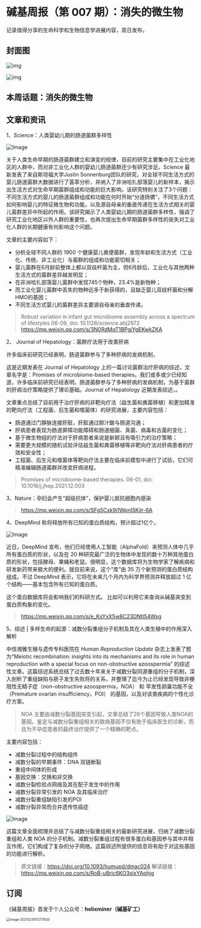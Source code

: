 # 碱基周报（第 007 期）：消失的微生物

记录值得分享的生命科学和生物信息学进展内容，周日发布。

## 封面图

![img](https://static.fungenomics.com/images/2022/06/bacteria.png)

![img](https://static.fungenomics.com/images/2022/06/microbiome_524972278.jpg)



## 本周话题：消失的微生物









## 文章和资讯

1、Science：人类婴幼儿期的肠道菌群多样性

![Image](https://static.fungenomics.com/images/2022/06/640-20220610141344848.png)

关于人类生命早期的肠道菌群建立和演变的规律，目前的研究主要集中在工业化地区的人群中，而对非工业化人群的婴幼儿肠道菌群还少有研究涉足。Science 最新发表了来自斯坦福大学Justin Sonnenburg团队的研究，对全球不同生活方式的婴儿肠道菌群大数据进行了荟萃分析，并纳入了非洲哈扎部落婴儿的新样本，揭示出生活方式对生命早期菌群组成和功能的巨大影响。该研究特别关注了3个问题：不同生活方式的婴儿的肠道菌群组成和功能在何时开始“分道扬镳”，不同生活方式如何影响婴儿的特征微生物和功能，以及源自母亲的垂直传递在生活方式相关的婴儿菌群差异中所起的作用。该研究揭示了人类婴幼儿期的肠道菌群多样性，强调了研究工业化地区以外人群的重要性，也再次提出生命早期菌群多样性的丧失对工业化人群的长期健康有何影响这个问题。

文章的主要内容如下：

- 分析全球不同人群的 1900 个健康婴儿粪便菌群，发现年龄和生活方式（工业化、传统、非工业化）与菌群的组成和功能密切相关；
- 婴儿菌群在6月龄前整体上都以双歧杆菌为主，但6月龄后，工业化与其他两种生活方式的菌群差异越发明显；
- 在非洲哈扎部落婴儿菌群中发现745个物种，23.4%是新物种；
- 而工业化婴儿菌群中丢失的物种远多于新获得的，且缺乏婴儿双歧杆菌和分解HMO的基因；
- 不同生活方式婴儿的菌群差异主要源自母亲的垂直传递。

> Robust variation in infant gut microbiome assembly across a spectrum of lifestyles 06-09, doi: 10.1126/science.abj2972
> https://mp.weixin.qq.com/s/3N0RdMqT1BPgjYgEKwkZKA


2、 Journal of Hepatology：菌群疗法用于改善肝病

许多临床前研究已经表明，肠道菌群参与了多种肝病的发病机制，

这是近期发表在 Journal of Hepatology 上的一篇讨论菌群治疗肝病的综述，文章名字是：Promises of microbiome-based therapies。我们或多或少已经知道，许多临床前研究已经表明，肠道菌群参与了多种肝病的发病机制，为基于菌群的肝病治疗策略提供了理论基础。Journal of Hepatology 近期发表综述，。

文章重点总结了目前用于治疗肝病的非靶向疗法（益生菌和粪菌移植）和更加精准的靶向疗法（工程菌、后生菌和噬菌体）的研究进展，主要内容包括：

- 肠道通过门静脉连接肝脏，肝脏通过胆汁酸与肠道沟通；
- 肝病患者表现为肠道屏障功能障碍和肠道细菌、真菌、病毒和古菌的变化；
- 基于微生物组的疗法对于肝病患者来说是新颖且有吸引力的治疗策略；
- 需要更大规模的随机试验评估益生菌和粪菌移植等非靶向疗法对肝病患者的疗效和安全性；
- 工程菌、后生元和噬菌体等靶向疗法主要在临床前模型中进行了试验，它们可精准编辑肠道菌群并改变肝病进程。


> Promises of microbiome-based therapies. 06-01, doi: 10.1016/j.jhep.2021.12.003


3、Nature：孕妇会产生“超级抗体”，保护婴儿抵抗细胞内感染


> https://mp.weixin.qq.com/s/SFg5Cxk9i1WpnI5KiIr-6A


4、DeepMind 称将释放所有已知的蛋白质结构，预计超过1亿个。

![Image](https://static.fungenomics.com/images/2022/06/640-20220609210722931.png)

近日，DeepMind 宣布，他们已经使用人工智能（AlphaFold）来预测人体中几乎所有蛋白质的形状，以及在 20 种研究最广泛的生物体中发现的数十万种其他蛋白质的形状，包括酵母、果蝇和老鼠。很明显，这个数据库将为生物学家了解疾病和研发新药带来极大的便利。就目前来说，这个”库”由 35 万个新预测的蛋白质结构组成。不过 DeepMind 表示，它将在未来几个月内为科学界预测并释放超过 1 亿个结构——基本包含所有已知的蛋白质。

这个蛋白数据库将会影响我们的科研方式。 比如可以利用它来查询从碱基突变到蛋白质构象的变化。

> https://mp.weixin.qq.com/s/e_KsYxX5w8C23DNtI54Wsg


5、综述 | 多样生命的起源：减数分裂重组分子机制及其在人类生殖中的作用深入解析

中信湘雅生殖与遗传专科医院在 *Human Reproduction Update* 杂志上发表了题为“Meiotic recombination: insights into its mechanisms and its role in human reproduction with a special focus on non-obstructive azoospermia” 的综述性文章。这篇综述系统总结了过去数十年来关于减数分裂同源重组的分子机制，深入剖析了重组缺陷与胚子发生失败将的关系，并整理了迄今为止已经发现导致非梗阻性无精子症（non-obstructive azoospermia，NOA） 和 早发性卵巢功能不全（Premature ovarian insufficiency，POI） 的基因，以及对该类疾病的个性化诊疗方案。

> NOA 主要由减数分裂基因突变引起，文章总结了26个基因导致人类NOA的基因。鉴定与减数分裂重组相关的致病基因不仅有助于临床医生的诊断，而且为不孕症患者的最终治疗提供了一个精确的靶点。

主要内容包括：

- 减数分裂过程中的结构组件
- 减数分裂的早期事件：DNA 双链断裂
- 重组中间体的形成
- 基因交换：交换和非交换
- 减数分裂检验点网络及其在配子发生中的作用
- 减数分裂异常引发的 NOA 及其临床治疗
- 减数分裂重组缺陷引发的POI
- 减数分裂异常而合并遗传性癌症

![Image](https://static.fungenomics.com/images/2022/06/640.png)

这篇文章全面梳理并总结了与减数分裂重组相关的最新研究进展，归纳了减数分裂重组和人类 NOA 的分子机制。减数分裂重组过程有很多蛋白和基因参与其中并相互作用，它们构成了复杂的分子网络。这篇综述所提供的信息将有助于对这些基因的功能进行解析。

> 原文链接：https://doi.org/10.1093/humupd/dmac024
> 解读链接：https://mp.weixin.qq.com/s/RoB-uBric6KO3slxYAphjg


## 订阅

《碱基周报》首发于个人公众号：**helixminer（碱基矿工）**

<img src="https://static.fungenomics.com/images/2021/03/helixminer-mid-red.png" alt="image-20210228112711833" style="zoom:60%;" />